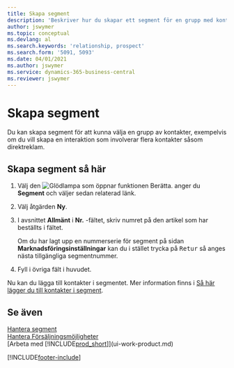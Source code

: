 ```yaml
---
title: Skapa segment
description: 'Beskriver hur du skapar ett segment för en grupp med kontakter i Business Central, till exempel för att rikta ett direktutskick till flera kontakter.'
author: jswymer
ms.topic: conceptual
ms.devlang: al
ms.search.keywords: 'relationship, prospect'
ms.search.form: '5091, 5093'
ms.date: 04/01/2021
ms.author: jswymer
ms.service: dynamics-365-business-central
ms.reviewer: jswymer
---
```

# <a name="create-segments"></a>Skapa segment
Du kan skapa segment för att kunna välja en grupp av kontakter, exempelvis om du vill skapa en interaktion som involverar flera kontakter såsom direktreklam.

## <a name="to-create-a-segment"></a>Skapa segment så här
1. Välj den ![Glödlampa som öppnar funktionen Berätta.](media/ui-search/search_small.png "Berätta för mig vad du vill göra") anger du **Segment** och väljer sedan relaterad länk.
2. Välj åtgärden **Ny**.
3. I avsnittet **Allmänt** i **Nr.** -fältet, skriv numret på den artikel som har beställts i fältet.

    Om du har lagt upp en nummerserie för segment på sidan **Marknadsföringsinställningar** kan du i stället trycka på <kbd>Retur</kbd> så anges nästa tillgängliga segmentnummer.
4. Fyll i övriga fält i huvudet.

Nu kan du lägga till kontakter i segmentet. Mer information finns i [Så här lägger du till kontakter i segment](marketing-add-contact-segment.md).

## <a name="see-also"></a>Se även
[Hantera segment](marketing-segments.md)  
[Hantera Försäljningsmöjligheter](marketing-manage-sales-opportunities.md)  
[Arbeta med [!INCLUDE[prod_short](includes/prod_short.md)]](ui-work-product.md)  


[!INCLUDE[footer-include](includes/footer-banner.md)]

